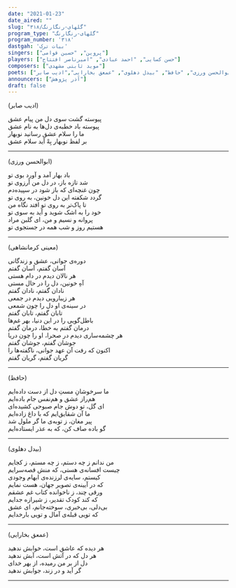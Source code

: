 ```yaml
---
date: "2021-01-23"
date_aired: ""
slug: "گلهای-رنگارنگ/۳۱۸"
program_type: "گلهای-رنگارنگ"
program_number: '۳۱۸'
dastgah: 'بیات ترک'
singers: ["پروین", "حسین قوامی"]
players: ["حسن کسایی", "احمد عبادی", "امیرناصر افتتاح"]
composers: ["موید ثابتی مشهدی"]
poets: ["معینی کرمانشاهی", "ابوالحسن ورزی", "حافظ", "بیدل دهلوی", "عمعق بخارایی","ادیب صابر"]
announcers: ["آذر پژوهش"]
draft: false
---
```


(ادیب صابر)

پیوسته گشت سوی دل من پیام عشق  
پیوسته باد خطبه‌ی دل‌ها به نام عشق  
ما را سلام عشق رسانید نوبهار  
بر لفظ نوبهار بِهْ آید سلام عشق  

---  

(ابوالحسن ورزی)  

باد بهار آمد و آورد بوی تو  
شد تازه باز، در دل من آرزوی تو  
چون غنچه‌ای که باز شود در سپیده‌دم  
گردد شکفته این دل خونین، به روی تو  
تا پاک‌تر به روی تو افتد نگاه من  
خود را به اشک شوید و آید به سوی تو  
پروانه و نسیم و من، ای گلبن مراد  
هستیم روز و شب همه در جستجوی تو  

---  

(معینی کرمانشاهی)  

دوره‌ی جوانی، عشق و زندگانی  
آسان گفتم، آسان گفتم  
هر نالان دیدم در دام هستی  
آهِ خونین، دل را در حال مستی  
نادان گفتم، نادان گفتم  
هر زیبارویی دیدم در جمعی  
در سینه‌ی او دل را چون شمعی  
تابان گفتم، تابان گفتم  
باطل‌گویی را در این دنیا، بهر غم‌ها  
درمان گفتم به خطا، درمان گفتم  
هر چشمه‌ساری دیدم در صحرا، او را چون دریا  
جوشان گفتم، جوشان گفتم  
اکنون که رفت آن عهد جوانی، ناگفته‌ها را  
گریان گفتم، گریان گفتم  

---  

(حافظ)  

ما سرخوشانِ مستِ دل‌ از‌ دست داده‌ایم  
هم‌راز عشق و هم‌نفس جام باده‌ایم  
ای گل، تو دوش جام صبوحی کشیده‌ای  
ما آن شقایق‌ایم که با داغ زاده‌ایم  
پیر مغان، ز توبه‌ی ما گر ملول شد  
گو باده صاف کن، که به عذر ایستاده‌ایم  

---  

(بیدل دهلوی)  

من ندانم ز چه دستم، ز چه مستم، ز کجایم  
چیست افسانه‌ی هستی، که منش قصه‌سرایم  
کیستم، سایه‌ی لرزنده‌ی ابهام وجودی  
که در آیینه‌ی تصویر جهان، هست نمایم  
ورقی چند، ز ناخوانده کتاب غم عشقم  
که کند کودک تقدیر، ز شیرازه جدایم  
بی‌دلی، بی‌خبری، سوخته‌جانم، ای عشق  
که تویی قبله‌ی آمال و تویی بارخدایم  

---  

(عمعق بخارایی)  

هر دیده که عاشق است، خوابش ندهید  
هر دل که در آتش است، آبش ندهید  
دل از بر من رمیده، از بهر خدای  
گر آید و در زند، جوابش ندهید  

---
